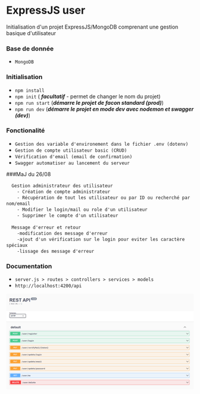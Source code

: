# ExpressJS user

Initialisation d'un projet ExpressJS/MongoDB comprenant une gestion basique d'utilisateur

### Base de donnée

- ```MongoDB```

### Initialisation

- ```npm install```
- ```npm init``` ( ***facultatif*** - permet de changer le nom du projet)
- ```npm run start``` (***démarre le projet de facon standard (prod)***)
- ```npm run dev``` (***démarre le projet en mode dev avec nodemon et swagger (dev)***)

### Fonctionalité

- ```Gestion des variable d'environement dans le fichier .env (dotenv)```
- ```Gestion de compte utilisateur basic (CRUD)```
- ```Vérification d'email (email de confirmation)```
- ```Swagger automatiser au lancement du serveur```
  
 ###MaJ du 26/08
```
  Gestion administrateur des utilisateur
    - Création de compte administrateur
    - Récupération de tout les utilisateur ou par ID ou recherché par nom/email
    - Modifier le login/mail ou role d'un utilisateur
    - Supprimer le compte d'un utilisateur
    
  Message d'erreur et retour
    -modification des message d'erreur
    -ajout d'un vérification sur le login pour eviter les caractère spéciaux
    -lissage des message d'erreur
```

### Documentation

- ```server.js > routes > controllers > services > models```
- ```http://localhost:4200/api```

![Documentation Image](assets/swaggerView.png)